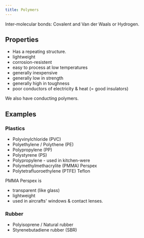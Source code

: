 ```yaml
---
title: Polymers
---
```


Inter-molecular bonds: Covalent and Van der Waals or Hydrogen.

## Properties

- Has a repeating structure.
- lightweight
- corrosion-resistent
- easy to process at low temperatures
- generally inexpensive
- generally low in strength
- generally high in toughness
- poor conductors of electricity & heat (= good insulators)

We also have conducting polymers.

## Examples

### Plastics

- Polyvinylchloride (PVC)
- Polyethylene / Polythene (PE)
- Polypropylene (PP)
- Polystyrene (PS)
- Polypropylene - used in kitchen-were
- Polymethylmethacrylite (PMMA) Perspex
- Polytetrafluoroethylene (PTFE) Teflon

PMMA Perspex is

- transparent (like glass)
- lightweight
- used in aircrafts' windows & contact lenses.

### Rubber

- Polyisoprene / Natural rubber
- Styrenebutadiene rubber (SBR)
